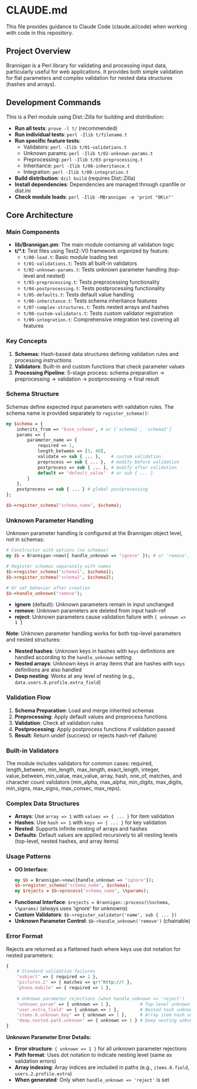# CLAUDE.md

This file provides guidance to Claude Code (claude.ai/code) when working with code in this repository.

## Project Overview

Brannigan is a Perl library for validating and processing input data, particularly useful for web applications. It provides both simple validation for flat parameters and complex validation for nested data structures (hashes and arrays).

## Development Commands

This is a Perl module using Dist::Zilla for building and distribution:

- **Run all tests**: `prove -l t/` (recommended)
- **Run individual tests**: `perl -Ilib t/filename.t`
- **Run specific feature tests**:
  - Validators: `perl -Ilib t/01-validations.t`
  - Unknown params: `perl -Ilib t/02-unknown-params.t`
  - Preprocessing: `perl -Ilib t/03-preprocessing.t`
  - Inheritance: `perl -Ilib t/06-inheritance.t`
  - Integration: `perl -Ilib t/09-integration.t`
- **Build distribution**: `dzil build` (requires Dist::Zilla)
- **Install dependencies**: Dependencies are managed through cpanfile or dist.ini
- **Check module loads**: `perl -Ilib -MBrannigan -e 'print "OK\n"'`

## Core Architecture

### Main Components

- **lib/Brannigan.pm**: The main module containing all validation logic
- **t/*.t**: Test files using Test2::V0 framework organized by feature:
  - `t/00-load.t`: Basic module loading test
  - `t/01-validations.t`: Tests all built-in validators
  - `t/02-unknown-params.t`: Tests unknown parameter handling (top-level and nested)
  - `t/03-preprocessing.t`: Tests preprocessing functionality
  - `t/04-postprocessing.t`: Tests postprocessing functionality
  - `t/05-defaults.t`: Tests default value handling
  - `t/06-inheritance.t`: Tests schema inheritance features
  - `t/07-complex-structures.t`: Tests nested arrays and hashes
  - `t/08-custom-validators.t`: Tests custom validator registration
  - `t/09-integration.t`: Comprehensive integration test covering all features

### Key Concepts

1. **Schemas**: Hash-based data structures defining validation rules and processing instructions
2. **Validators**: Built-in and custom functions that check parameter values
3. **Processing Pipeline**: 5-stage process: schema preparation → preprocessing → validation → postprocessing → final result

### Schema Structure

Schemas define expected input parameters with validation rules. The schema name is provided separately to `register_schema()`:

```perl
my $schema = {
    inherits_from => 'base_schema', # or ['schema1', 'schema2']
    params => {
        parameter_name => {
            required => 1,
            length_between => [3, 40],
            validate => sub { ... },    # custom validation
            preprocess => sub { ... },  # modify before validation
            postprocess => sub { ... }, # modify after validation
            default => 'default_value'  # or sub { ... }
        }
    },
    postprocess => sub { ... } # global postprocessing
};

$b->register_schema('schema_name', $schema);
```

### Unknown Parameter Handling

Unknown parameter handling is configured at the Brannigan object level, not in schemas:

```perl
# Constructor with options (no schemas)
my $b = Brannigan->new({ handle_unknown => 'ignore' }); # or 'remove', 'reject'

# Register schemas separately with names
$b->register_schema('schema1', $schema1);
$b->register_schema('schema2', $schema2);

# Or set behavior after creation
$b->handle_unknown('remove');
```

- **ignore** (default): Unknown parameters remain in input unchanged
- **remove**: Unknown parameters are deleted from input hash-ref
- **reject**: Unknown parameters cause validation failure with `{ unknown => 1 }`

**Note**: Unknown parameter handling works for both top-level parameters and nested structures:
- **Nested hashes**: Unknown keys in hashes with `keys` definitions are handled according to the `handle_unknown` setting
- **Nested arrays**: Unknown keys in array items that are hashes with `keys` definitions are also handled
- **Deep nesting**: Works at any level of nesting (e.g., `data.users.0.profile.extra_field`)

### Validation Flow

1. **Schema Preparation**: Load and merge inherited schemas
2. **Preprocessing**: Apply default values and preprocess functions
3. **Validation**: Check all validation rules
4. **Postprocessing**: Apply postprocess functions if validation passed
5. **Result**: Return undef (success) or rejects hash-ref (failure)

### Built-in Validators

The module includes validators for common cases: required, length_between, min_length, max_length, exact_length, integer, value_between, min_value, max_value, array, hash, one_of, matches, and character count validators (min_alpha, max_alpha, min_digits, max_digits, min_signs, max_signs, max_consec, max_reps).

### Complex Data Structures

- **Arrays**: Use `array => 1` with `values => { ... }` for item validation
- **Hashes**: Use `hash => 1` with `keys => { ... }` for key validation  
- **Nested**: Supports infinite nesting of arrays and hashes
- **Defaults**: Default values are applied recursively to all nesting levels (top-level, nested hashes, and array items)

### Usage Patterns

- **OO Interface**: 
  ```perl
  my $b = Brannigan->new({handle_unknown => 'ignore'});
  $b->register_schema('schema_name', $schema);
  my $rejects = $b->process('schema_name', \%params);
  ```
- **Functional Interface**: `$rejects = Brannigan::process(\%schema, \%params)` (always uses 'ignore' for unknowns)
- **Custom Validators**: `$b->register_validator('name', sub { ... })`
- **Unknown Parameter Control**: `$b->handle_unknown('remove')` (chainable)

### Error Format

Rejects are returned as a flattened hash where keys use dot notation for nested parameters:

```perl
{
    # Standard validation failures
    'subject' => { required => 1 },
    'pictures.2' => { matches => qr!^http://! },
    'phone.mobile' => { required => 1 },
    
    # Unknown parameter rejections (when handle_unknown => 'reject')
    'unknown_param' => { unknown => 1 },           # Top-level unknown
    'user.extra_field' => { unknown => 1 },        # Nested hash unknown
    'items.0.unknown_key' => { unknown => 1 },     # Array item hash unknown  
    'deep.nested.path.unknown' => { unknown => 1 } # Deep nesting unknown
}
```

**Unknown Parameter Error Details:**
- **Error structure**: `{ unknown => 1 }` for all unknown parameter rejections
- **Path format**: Uses dot notation to indicate nesting level (same as validation errors)
- **Array indexing**: Array indices are included in paths (e.g., `items.0.field`, `users.2.profile.extra`)
- **When generated**: Only when `handle_unknown => 'reject'` is set